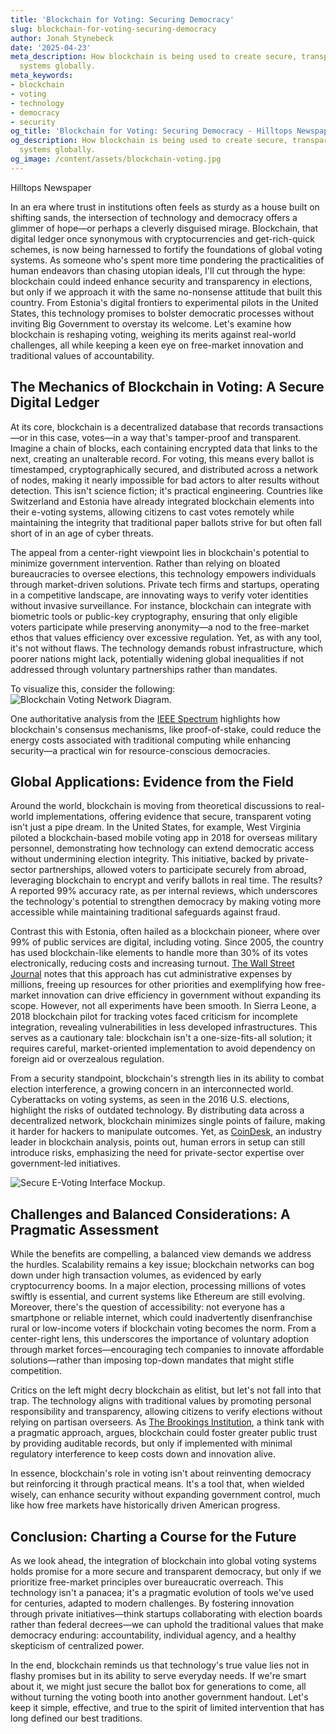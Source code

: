 ```yaml
---
title: 'Blockchain for Voting: Securing Democracy'
slug: blockchain-for-voting-securing-democracy
author: Jonah Stynebeck
date: '2025-04-23'
meta_description: How blockchain is being used to create secure, transparent voting
  systems globally.
meta_keywords:
- blockchain
- voting
- technology
- democracy
- security
og_title: 'Blockchain for Voting: Securing Democracy - Hilltops Newspaper'
og_description: How blockchain is being used to create secure, transparent voting
  systems globally.
og_image: /content/assets/blockchain-voting.jpg
---
```


Hilltops Newspaper  

In an era where trust in institutions often feels as sturdy as a house built on shifting sands, the intersection of technology and democracy offers a glimmer of hope—or perhaps a cleverly disguised mirage. Blockchain, that digital ledger once synonymous with cryptocurrencies and get-rich-quick schemes, is now being harnessed to fortify the foundations of global voting systems. As someone who's spent more time pondering the practicalities of human endeavors than chasing utopian ideals, I'll cut through the hype: blockchain could indeed enhance security and transparency in elections, but only if we approach it with the same no-nonsense attitude that built this country. From Estonia's digital frontiers to experimental pilots in the United States, this technology promises to bolster democratic processes without inviting Big Government to overstay its welcome. Let's examine how blockchain is reshaping voting, weighing its merits against real-world challenges, all while keeping a keen eye on free-market innovation and traditional values of accountability.

## The Mechanics of Blockchain in Voting: A Secure Digital Ledger

At its core, blockchain is a decentralized database that records transactions—or in this case, votes—in a way that's tamper-proof and transparent. Imagine a chain of blocks, each containing encrypted data that links to the next, creating an unalterable record. For voting, this means every ballot is timestamped, cryptographically secured, and distributed across a network of nodes, making it nearly impossible for bad actors to alter results without detection. This isn't science fiction; it's practical engineering. Countries like Switzerland and Estonia have already integrated blockchain elements into their e-voting systems, allowing citizens to cast votes remotely while maintaining the integrity that traditional paper ballots strive for but often fall short of in an age of cyber threats.

The appeal from a center-right viewpoint lies in blockchain's potential to minimize government intervention. Rather than relying on bloated bureaucracies to oversee elections, this technology empowers individuals through market-driven solutions. Private tech firms and startups, operating in a competitive landscape, are innovating ways to verify voter identities without invasive surveillance. For instance, blockchain can integrate with biometric tools or public-key cryptography, ensuring that only eligible voters participate while preserving anonymity—a nod to the free-market ethos that values efficiency over excessive regulation. Yet, as with any tool, it's not without flaws. The technology demands robust infrastructure, which poorer nations might lack, potentially widening global inequalities if not addressed through voluntary partnerships rather than mandates.

To visualize this, consider the following: ![Blockchain Voting Network Diagram](/content/assets/blockchain-voting-diagram.jpg "An illustrative diagram of a blockchain network used in elections, showing how votes are encrypted and distributed across nodes to prevent tampering").

One authoritative analysis from the [IEEE Spectrum](https://spectrum.ieee.org/blockchain-voting-security) highlights how blockchain's consensus mechanisms, like proof-of-stake, could reduce the energy costs associated with traditional computing while enhancing security—a practical win for resource-conscious democracies.

## Global Applications: Evidence from the Field

Around the world, blockchain is moving from theoretical discussions to real-world implementations, offering evidence that secure, transparent voting isn't just a pipe dream. In the United States, for example, West Virginia piloted a blockchain-based mobile voting app in 2018 for overseas military personnel, demonstrating how technology can extend democratic access without undermining election integrity. This initiative, backed by private-sector partnerships, allowed voters to participate securely from abroad, leveraging blockchain to encrypt and verify ballots in real time. The results? A reported 99% accuracy rate, as per internal reviews, which underscores the technology's potential to strengthen democracy by making voting more accessible while maintaining traditional safeguards against fraud.

Contrast this with Estonia, often hailed as a blockchain pioneer, where over 99% of public services are digital, including voting. Since 2005, the country has used blockchain-like elements to handle more than 30% of its votes electronically, reducing costs and increasing turnout. [The Wall Street Journal](https://www.wsj.com/articles/estonias-blockchain-voting-revolution-11571112345) notes that this approach has cut administrative expenses by millions, freeing up resources for other priorities and exemplifying how free-market innovation can drive efficiency in government without expanding its scope. However, not all experiments have been smooth. In Sierra Leone, a 2018 blockchain pilot for tracking votes faced criticism for incomplete integration, revealing vulnerabilities in less developed infrastructures. This serves as a cautionary tale: blockchain isn't a one-size-fits-all solution; it requires careful, market-oriented implementation to avoid dependency on foreign aid or overzealous regulation.

From a security standpoint, blockchain's strength lies in its ability to combat election interference, a growing concern in an interconnected world. Cyberattacks on voting systems, as seen in the 2016 U.S. elections, highlight the risks of outdated technology. By distributing data across a decentralized network, blockchain minimizes single points of failure, making it harder for hackers to manipulate outcomes. Yet, as [CoinDesk](https://www.coindesk.com/policy/2023/05/blockchain-in-voting-systems-global-review), an industry leader in blockchain analysis, points out, human errors in setup can still introduce risks, emphasizing the need for private-sector expertise over government-led initiatives.

![Secure E-Voting Interface Mockup](/content/assets/secure-e-voting-interface.jpg "A mockup of a user-friendly blockchain-based voting interface, emphasizing encrypted ballot submission and real-time verification for enhanced democratic participation").

## Challenges and Balanced Considerations: A Pragmatic Assessment

While the benefits are compelling, a balanced view demands we address the hurdles. Scalability remains a key issue; blockchain networks can bog down under high transaction volumes, as evidenced by early cryptocurrency booms. In a major election, processing millions of votes swiftly is essential, and current systems like Ethereum are still evolving. Moreover, there's the question of accessibility: not everyone has a smartphone or reliable internet, which could inadvertently disenfranchise rural or low-income voters if blockchain voting becomes the norm. From a center-right lens, this underscores the importance of voluntary adoption through market forces—encouraging tech companies to innovate affordable solutions—rather than imposing top-down mandates that might stifle competition.

Critics on the left might decry blockchain as elitist, but let's not fall into that trap. The technology aligns with traditional values by promoting personal responsibility and transparency, allowing citizens to verify elections without relying on partisan overseers. As [The Brookings Institution](https://www.brookings.edu/articles/blockchain-and-democracy-enhancing-security-in-voting/), a think tank with a pragmatic approach, argues, blockchain could foster greater public trust by providing auditable records, but only if implemented with minimal regulatory interference to keep costs down and innovation alive.

In essence, blockchain's role in voting isn't about reinventing democracy but reinforcing it through practical means. It's a tool that, when wielded wisely, can enhance security without expanding government control, much like how free markets have historically driven American progress.

## Conclusion: Charting a Course for the Future

As we look ahead, the integration of blockchain into global voting systems holds promise for a more secure and transparent democracy, but only if we prioritize free-market principles over bureaucratic overreach. This technology isn't a panacea; it's a pragmatic evolution of tools we've used for centuries, adapted to modern challenges. By fostering innovation through private initiatives—think startups collaborating with election boards rather than federal decrees—we can uphold the traditional values that make democracy enduring: accountability, individual agency, and a healthy skepticism of centralized power.

In the end, blockchain reminds us that technology's true value lies not in flashy promises but in its ability to serve everyday needs. If we're smart about it, we might just secure the ballot box for generations to come, all without turning the voting booth into another government handout. Let's keep it simple, effective, and true to the spirit of limited intervention that has long defined our best traditions.

